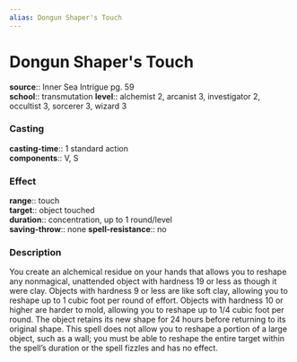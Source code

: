 ```yaml
---
alias: Dongun Shaper's Touch
---
```


# Dongun Shaper's Touch 

**source**:: Inner Sea Intrigue pg. 59  
**school**:: transmutation
**level**:: alchemist 2, arcanist 3, investigator 2, occultist 3, sorcerer 3, wizard 3

### Casting 

**casting-time**:: 1 standard action  
**components**:: V, S

### Effect 

**range**:: touch  
**target**:: object touched  
**duration**:: concentration, up to 1 round/level  
**saving-throw**:: none
**spell-resistance**:: no

### Description 

You create an alchemical residue on your hands that allows you to reshape any nonmagical, unattended object with hardness 19 or less as though it were clay. Objects with hardness 9 or less are like soft clay, allowing you to reshape up to 1 cubic foot per round of effort. Objects with hardness 10 or higher are harder to mold, allowing you to reshape up to 1/4 cubic foot per round. The object retains its new shape for 24 hours before returning to its original shape. This spell does not allow you to reshape a portion of a large object, such as a wall; you must be able to reshape the entire target within the spell’s duration or the spell fizzles and has no effect.
